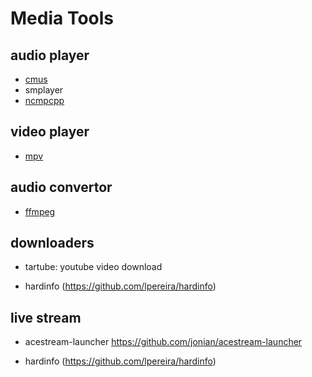# Media Tools

## audio player
- [cmus](./cmus.md)
- smplayer
- [ncmpcpp](./ncmpcpp.md)

## video player
- [mpv](./mpv.md)

## audio convertor
- [ffmpeg](./ffmpeg.md)

## downloaders
- tartube: youtube video download


* hardinfo (https://github.com/lpereira/hardinfo)


## live stream
- acestream-launcher
https://github.com/jonian/acestream-launcher



* hardinfo (https://github.com/lpereira/hardinfo)
